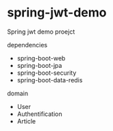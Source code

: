 # spring-jwt-demo

Spring jwt demo proejct

dependencies
- spring-boot-web
- spring-boot-jpa
- spring-boot-security
- spring-boot-data-redis

domain
- User
- Authentification
- Article
